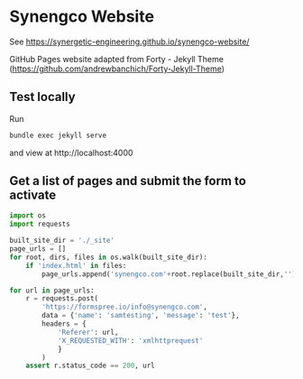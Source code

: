 # Synengco Website

See https://synergetic-engineering.github.io/synengco-website/

GitHub Pages website adapted from Forty - Jekyll Theme (https://github.com/andrewbanchich/Forty-Jekyll-Theme)

## Test locally

Run

```bash
bundle exec jekyll serve
```

and view at http://localhost:4000


## Get a list of pages and submit the form to activate

```python
import os
import requests

built_site_dir = './_site'
page_urls = []
for root, dirs, files in os.walk(built_site_dir):
    if 'index.html' in files:
        page_urls.append('synengco.com'+root.replace(built_site_dir,'').replace('\\','/'))

for url in page_urls:
    r = requests.post(
        'https://formspree.io/info@synengco.com',
        data = {'name': 'samtesting', 'message': 'test'},
        headers = {
            'Referer': url,
            'X_REQUESTED_WITH': 'xmlhttprequest'
            }
        )
    assert r.status_code == 200, url
```
